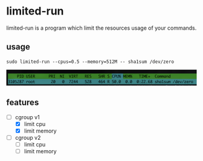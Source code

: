 # limited-run

limited-run is a program which limit the resources usage of your commands.

## usage


```shell
sudo limited-run --cpus=0.5 --memory=512M -- sha1sum /dev/zero
```

![show-case](docs/show-case.png)

## features

- [ ] cgroup v1
  - [x] limit cpu
  - [x] limit memory
- [ ] cgroup v2
  - [ ] limit cpu
  - [ ] limit memory
